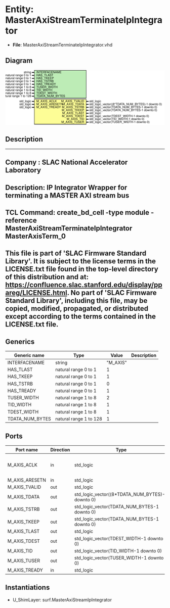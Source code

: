 # Entity: MasterAxiStreamTerminateIpIntegrator

- **File**: MasterAxiStreamTerminateIpIntegrator.vhd
## Diagram

![Diagram](MasterAxiStreamTerminateIpIntegrator.svg "Diagram")
## Description

-----------------------------------------------------------------------------
 Company    : SLAC National Accelerator Laboratory
-----------------------------------------------------------------------------
 Description: IP Integrator Wrapper for terminating a MASTER AXI stream bus
-----------------------------------------------------------------------------
 TCL Command: create_bd_cell -type module -reference MasterAxiStreamTerminateIpIntegrator MasterAxisTerm_0
-----------------------------------------------------------------------------
 This file is part of 'SLAC Firmware Standard Library'.
 It is subject to the license terms in the LICENSE.txt file found in the
 top-level directory of this distribution and at:
    https://confluence.slac.stanford.edu/display/ppareg/LICENSE.html.
 No part of 'SLAC Firmware Standard Library', including this file,
 may be copied, modified, propagated, or distributed except according to
 the terms contained in the LICENSE.txt file.
-----------------------------------------------------------------------------
## Generics

| Generic name    | Type                   | Value    | Description |
| --------------- | ---------------------- | -------- | ----------- |
| INTERFACENAME   | string                 | "M_AXIS" |             |
| HAS_TLAST       | natural range 0 to 1   | 1        |             |
| HAS_TKEEP       | natural range 0 to 1   | 1        |             |
| HAS_TSTRB       | natural range 0 to 1   | 0        |             |
| HAS_TREADY      | natural range 0 to 1   | 1        |             |
| TUSER_WIDTH     | natural range 1 to 8   | 2        |             |
| TID_WIDTH       | natural range 1 to 8   | 1        |             |
| TDEST_WIDTH     | natural range 1 to 8   | 1        |             |
| TDATA_NUM_BYTES | natural range 1 to 128 | 1        |             |
## Ports

| Port name      | Direction | Type                                             | Description                        |
| -------------- | --------- | ------------------------------------------------ | ---------------------------------- |
| M_AXIS_ACLK    | in        | std_logic                                        | IP Integrator AXI Stream Interface |
| M_AXIS_ARESETN | in        | std_logic                                        |                                    |
| M_AXIS_TVALID  | out       | std_logic                                        |                                    |
| M_AXIS_TDATA   | out       | std_logic_vector((8*TDATA_NUM_BYTES)-1 downto 0) |                                    |
| M_AXIS_TSTRB   | out       | std_logic_vector(TDATA_NUM_BYTES-1 downto 0)     |                                    |
| M_AXIS_TKEEP   | out       | std_logic_vector(TDATA_NUM_BYTES-1 downto 0)     |                                    |
| M_AXIS_TLAST   | out       | std_logic                                        |                                    |
| M_AXIS_TDEST   | out       | std_logic_vector(TDEST_WIDTH-1 downto 0)         |                                    |
| M_AXIS_TID     | out       | std_logic_vector(TID_WIDTH-1 downto 0)           |                                    |
| M_AXIS_TUSER   | out       | std_logic_vector(TUSER_WIDTH-1 downto 0)         |                                    |
| M_AXIS_TREADY  | in        | std_logic                                        |                                    |
## Instantiations

- U_ShimLayer: surf.MasterAxiStreamIpIntegrator
